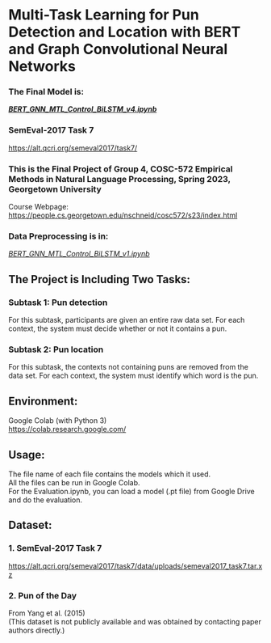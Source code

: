 # Multi-Task Learning for Pun Detection and Location with BERT and Graph Convolutional Neural Networks
### The Final Model is:
***[BERT_GNN_MTL_Control_BiLSTM_v4.ipynb](https://github.com/LawrenceLLY/GNN_Pun_Detection_and_Location/blob/main/BERT_GNN_MTL_Control_BiLSTM_v4.ipynb)***
### SemEval-2017 Task 7
https://alt.qcri.org/semeval2017/task7/
### This is the Final Project of Group 4, COSC-572 Empirical Methods in Natural Language Processing, Spring 2023, Georgetown University
Course Webpage:\
https://people.cs.georgetown.edu/nschneid/cosc572/s23/index.html
### Data Preprocessing is in:
*[BERT_GNN_MTL_Control_BiLSTM_v1.ipynb](https://github.com/LawrenceLLY/GNN_Pun_Detection_and_Location/blob/main/BERT_GNN_MTL_Control_BiLSTM_v1.ipynb)*
## The Project is Including Two Tasks:
### Subtask 1: Pun detection
For this subtask, participants are given an entire raw data set. For each context, the system must decide whether or not it contains a pun.
### Subtask 2: Pun location
For this subtask, the contexts not containing puns are removed from the data set. For each context, the system must identify which word is the pun.
## Environment:
Google Colab (with Python 3)\
https://colab.research.google.com/
## Usage:
The file name of each file contains the models which it used.\
All the files can be run in Google Colab.\
For the Evaluation.ipynb, you can load a model (.pt file) from Google Drive and do the evaluation.
## Dataset:
### 1. SemEval-2017 Task 7
https://alt.qcri.org/semeval2017/task7/data/uploads/semeval2017_task7.tar.xz
### 2. Pun of the Day
From Yang et al. (2015)\
(This dataset is not publicly available and was obtained by contacting paper authors directly.)
